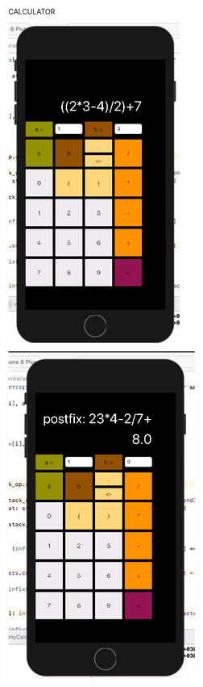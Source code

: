 CALCULATOR

![Image alt](https://github.com/pavelbar/swift-calculator/blob/master/12345.PNG)

![Image alt](https://github.com/pavelbar/swift-calculator/blob/master/123456.PNG)
